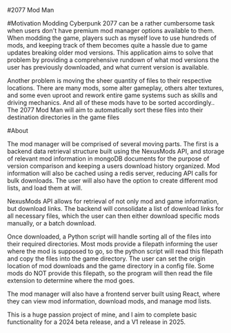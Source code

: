 #2077 Mod Man

#Motivation
Modding Cyberpunk 2077 can be a rather cumbersome task when users don't have premium mod manager options available to them. When modding the game, players such as myself love to use hundreds of mods, and keeping track of them becomes quite a hassle due to game updates breaking older mod versions. This application aims to solve that problem by providing a comprehensive rundown of what mod versions the user has previously downloaded, and what current version is available.

Another problem is moving the sheer quantity of files to their respective locations. There are many mods, some alter gameplay, others alter textures, and some even uproot and rework entire game systems such as skills and driving mechanics. And all of these mods have to be sorted accordingly..
The 2077 Mod Man will aim to automatically sort these files into their destination directories in the game files

#About

The mod manager will be comprised of several moving parts. The first is a backend data retrieval structure built using the NexusMods API, and storage of relevant mod information in mongoDB documents for the purpose of version comparison and keeping a users download history organized. Mod information will also be cached using a redis server, reducing API calls for bulk downloads. The user will also have the option to create different mod lists, and load them at will.

NexusMods API allows for retrieval of not only mod and game information, but download links. The backend will consolidate a list of download links for all necessary files, which the user can then either download specific mods manually, or a batch download.

Once downloaded, a Python script will handle sorting all of the files into their required directories. Most mods provide a filepath informing the user where the mod is supposed to go, so the python script will read this filepath and copy the files into the game directory. The user can set the origin location of mod downloads and the game directory in a config file. Some mods do NOT provide this filepath, so the program will then read the file extension to determine where the mod goes. 

The mod manager will also have a frontend server built using React, where they can view mod information, download mods, and manage mod lists. 

This is a huge passion project of mine, and I aim to complete basic functionality for a 2024 beta release, and a V1 release in 2025.


